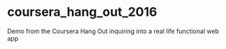 # coursera_hang_out_2016
Demo from the Coursera Hang Out inquiring into a real life functional web app
